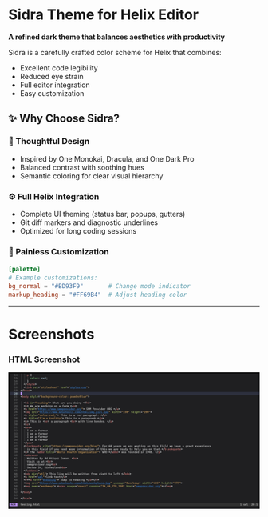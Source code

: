 # Sidra Theme for Helix Editor

**A refined dark theme that balances aesthetics with productivity**  

Sidra is a carefully crafted color scheme for Helix that combines:  
- Excellent code legibility  
- Reduced eye strain  
- Full editor integration  
- Easy customization  

## ✨ Why Choose Sidra?

### 🎨 Thoughtful Design
- Inspired by One Monokai, Dracula, and One Dark Pro  
- Balanced contrast with soothing hues  
- Semantic coloring for clear visual hierarchy  

### ⚙️ Full Helix Integration
- Complete UI theming (status bar, popups, gutters)  
- Git diff markers and diagnostic underlines  
- Optimized for long coding sessions

### 🔧 Painless Customization
```toml
[palette]
# Example customizations:
bg_normal = "#BD93F9"       # Change mode indicator
markup_heading = "#FF69B4"  # Adjust heading color
```

***
# Screenshots
### HTML Screenshot
![Alt text](./html-screenshot.png?raw=true "HTML Code")
